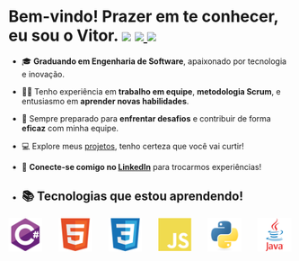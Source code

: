 <h1> Bem-vindo! Prazer em te conhecer, eu sou o Vitor.
  <img src="https://raw.githubusercontent.com/MartinHeinz/MartinHeinz/master/wave.gif" width="30px"> <a href="https://www.linkedin.com/in/vitor-fernandes-b6891123a/" target="_blank">
  <img src="https://img.shields.io/badge/-LinkedIn-%230077B5?style=flat&logo=linkedin&logoColor=white" target="_blank">  
</a>  
<a href="mailto:vifersouza@gmail.com?subject=Olá!">
  <img src="https://img.shields.io/badge/Gmail-D14836?style=flat&logo=gmail&logoColor=white" target="_blank">
</a></h1>
<p align='center'>  
</p>

- 🎓 **Graduando em Engenharia de Software**, apaixonado por tecnologia e inovação.
  
- 👨‍💻 Tenho experiência em **trabalho em equipe**, **metodologia Scrum**, e entusiasmo em **aprender novas habilidades**.
  
- 🤝 Sempre preparado para **enfrentar desafios** e contribuir de forma **eficaz** com minha equipe.
  
- 💻 Explore meus [projetos](https://github.com/VitorFernandesSouza?tab=repositories), tenho certeza que você vai curtir!

-  🔗 **Conecte-se comigo no [LinkedIn](https://www.linkedin.com/in/vitor-fernandes-b6891123a/)** para trocarmos experiências!

- ## 📚 Tecnologias que estou aprendendo!

<div style="display: flex; justify-content: space-between;">
  <img src="https://raw.githubusercontent.com/devicons/devicon/master/icons/csharp/csharp-original.svg" alt="C#" width="60" height="60"/>
  <img src="https://raw.githubusercontent.com/devicons/devicon/master/icons/html5/html5-original.svg" alt="HTML5" width="60" height="60"/> 
  <img src="https://raw.githubusercontent.com/devicons/devicon/master/icons/css3/css3-original.svg" alt="CSS3" width="60" height="60"/>
  <img src="https://raw.githubusercontent.com/devicons/devicon/master/icons/javascript/javascript-plain.svg" alt="JavaScript" width="60" height="60"/>
  <img src="https://raw.githubusercontent.com/devicons/devicon/master/icons/python/python-original.svg" alt="Python" width="60" height="60"/>
  <img src="https://raw.githubusercontent.com/devicons/devicon/master/icons/java/java-original-wordmark.svg" alt="Java" width="60" height="60"/>
</div>

